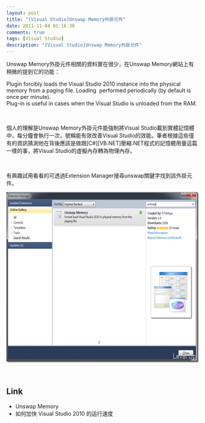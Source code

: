 ```yaml
---
layout: post
title: "[Visual Studio]Unswap Memory外掛元件"
date: 2011-11-04 01:16:30
comments: true
tags: [Visual Studio]
description: "[Visual Studio]Unswap Memory外掛元件"
---
```

<p>
	Unswap Memory外掛元件相關的資料實在很少，在Unswap Memory網站上有稍微的提到它的功能：</p>
<p>
	Plugin forcibly loads the Visual Studio 2010 instance into the physical memory from a paging file. Loading  performed periodically (by default is once per minute).<br />
	Plug-in is useful in cases when the Visual Studio is unloaded from the RAM.</p>
<p>
	 </p>
<p>
	個人的理解是Unswap Memory外掛元件能強制將Visual Studio載到實體記憶體中，每分鐘會執行一次，號稱能有效改善Visual Studio的效能。筆者根據這些僅有的資訊猜測他在背後應該是做跟[C#][VB.NET]壓縮.NET程式的記憶體用量這篇一樣的事，將Visual Studio的虛擬內存轉為物理內存。</p>
<p>
	 </p>
<p>
	有興趣試用看看的可透過Extension Manager搜尋unswap關鍵字找到該外掛元件。</p>
<p>
	<img alt="image" border="0" height="446" src="\images\posts\51662\image_thumb.png" style="border-bottom: 0px; border-left: 0px; border-top: 0px; border-right: 0px" width="644" /></p>
<p>
	 </p>
<h2>
	Link</h2>
<ul>
	<li>
		Unswap Memory</li>
	<li>
		如何加快 Visual Studio 2010 的运行速度</li>
</ul>
